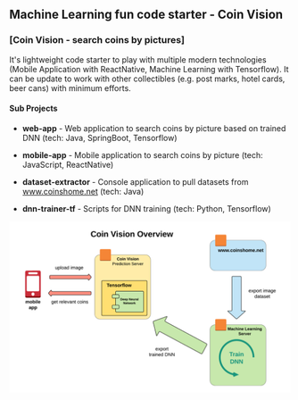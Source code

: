 ## Machine Learning fun code starter - Coin Vision

### [Coin Vision - search coins by pictures]

It's lightweight code starter to play with multiple modern technologies (Mobile Application with ReactNative, Machine Learning with Tensorflow).
It can be update to work with other collectibles (e.g. post marks, hotel cards, beer cans) with minimum efforts. 

#### Sub Projects

* **web-app** - Web application to search coins by picture based on trained DNN (tech: Java, SpringBoot, Tensorflow)

* **mobile-app** - Mobile application to search coins by picture (tech: JavaScript, ReactNative)

* **dataset-extractor** - Console application to pull datasets from www.coinshome.net (tech: Java) 

* **dnn-trainer-tf** - Scripts for DNN training (tech: Python, Tensorflow)



![Alt](images/coin-vision-overview.png "Coin Vision Overview")
